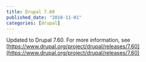 ```yaml
---
title: Drupal 7.60
published_date: "2018-11-01"
categories: [drupal]
---
```

Updated to Drupal 7.60. For more information, see [https://www.drupal.org/project/drupal/releases/7.60](https://www.drupal.org/project/drupal/releases/7.60)
